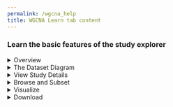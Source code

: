 ```yaml
---
permalink: /wgcna_help
title: WGCNA Learn tab content
---
```

<style>
    ul {
        list-style: none;
    }
</style>

<div class="static-content">
    <div class="wgcna-help">
        <h3>Learn the basic features of the study explorer</h3>
        <details>
            <summary>Overview</summary>
            The <b>Study Explorer</b> is an interactive feature that allows you to learn more about a dataset, explore all the variables in the dataset, and perform exploratory data analysis to visualize associations between two or more variables.
        </details>
       <details>
            <summary>The Dataset Diagram</summary>
            Across the top of the page is a diagram that depicts the structure of the dataset and the sample size. Below the dataset diagram are several tabs whose functionality is described below.
        </details>
        <details>
            <summary>View Study Details</summary>
            The <b>View Study Details</b> tab provides a summary of the dataset, links to associated publications, and a list of study investigators.
        </details>
        <details>
            <summary>Browse and Subset</summary>
            The <b>Browse and Subset</b> tab enables you to
            <li>Browse through a hierarchical variable tree, a list of all the variables in the dataset that is displayed in on the left of the page</li>
            <li>View the univariate distributions of each of the variables by clicking on the variable name in the tree. Clicking on a categorical variable displays a frequency table while clicking on a continuous variable displays a histogram with summary statistics.</li>
            <li>Subset the data to select observations of interest</li>
        </details>
        <details>
            <summary>Visualize</summary>
            The <b>Visualize</b> tab enables you to create graphs and plots to explore associations between two or more variables. Clicking on “New visualization” opens a menu of visualization apps. Click on any icon to open the app and configure it.
            <li>The correlation app allows you to generate a bipartite network and uncover connections between functional data and metadata variables.</li>
            <li>Plot simple distributions of continuous data using histogram and box plot apps.</li>
            <li>Counts and proportions: Use standard bar plots and 'row by column' (RxC) or 2x2 contingency tables to examine and compare frequencies in the data.</li>
        </details>
        <details>
            <summary>Download</summary>
            The <b>Download</b> tab allows you to download the data that is represented in the study explorer and work with it on your own. 
        </details>
    </div>
</div>